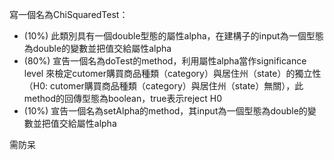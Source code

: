 寫一個名為ChiSquaredTest：
* (10%) 此類別具有一個double型態的屬性alpha，在建構子的input為一個型態為double的變數並把值交給屬性alpha
* (80%) 宣告一個名為doTest的method，利用屬性alpha當作significance level 來檢定cutomer購買商品種類（category）與居住州（state）的獨立性（H0: cutomer購買商品種類（category）與居住州（state）無關），此method的回傳型態為boolean，true表示reject H0
* (10%) 宣告一個名為setAlpha的method，其input為一個型態為double的變數並把值交給屬性alpha

需防呆
